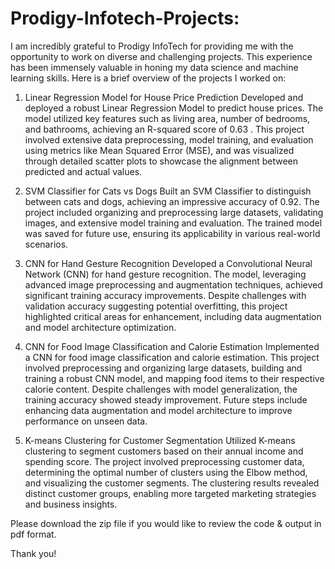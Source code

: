 # Prodigy-Infotech-Projects:
I am incredibly grateful to Prodigy InfoTech for providing me with the opportunity to work on diverse and challenging projects. This experience has been immensely valuable in honing my data science and machine learning skills. Here is a brief overview of the projects I worked on:

1. Linear Regression Model for House Price Prediction
Developed and deployed a robust Linear Regression Model to predict house prices. The model utilized key features such as living area, number of bedrooms, and bathrooms, achieving an R-squared score of 0.63 . This project involved extensive data preprocessing, model training, and evaluation using metrics like Mean Squared Error (MSE), and was visualized through detailed scatter plots to showcase the alignment between predicted and actual values.

2. SVM Classifier for Cats vs Dogs
Built an SVM Classifier to distinguish between cats and dogs, achieving an impressive accuracy of 0.92. The project included organizing and preprocessing large datasets, validating images, and extensive model training and evaluation. The trained model was saved for future use, ensuring its applicability in various real-world scenarios.

3. CNN for Hand Gesture Recognition
Developed a Convolutional Neural Network (CNN) for hand gesture recognition. The model, leveraging advanced image preprocessing and augmentation techniques, achieved significant training accuracy improvements. Despite challenges with validation accuracy suggesting potential overfitting, this project highlighted critical areas for enhancement, including data augmentation and model architecture optimization.

4. CNN for Food Image Classification and Calorie Estimation
Implemented a CNN for food image classification and calorie estimation. This project involved preprocessing and organizing large datasets, building and training a robust CNN model, and mapping food items to their respective calorie content. Despite challenges with model generalization, the training accuracy showed steady improvement. Future steps include enhancing data augmentation and model architecture to improve performance on unseen data.

5. K-means Clustering for Customer Segmentation
Utilized K-means clustering to segment customers based on their annual income and spending score. The project involved preprocessing customer data, determining the optimal number of clusters using the Elbow method, and visualizing the customer segments. The clustering results revealed distinct customer groups, enabling more targeted marketing strategies and business insights.

Please download the zip file if you would like to review the code & output in pdf format.

Thank you!
